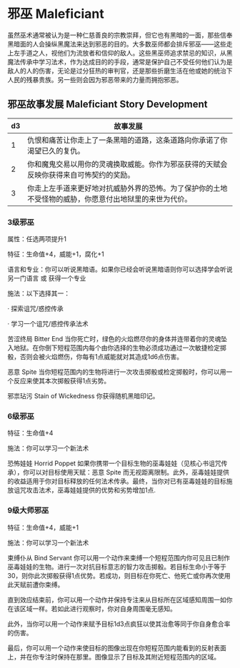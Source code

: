 # 邪巫 Maleficiant

虽然巫术通常被认为是一种仁慈善良的宗教崇拜，但它也有黑暗的一面，那些信奉黑暗面的人会操纵黑魔法来达到邪恶的目的。大多数巫师都会排斥邪巫——这些走上左手道之人，视他们为流放者和信仰的敌人。这些黑巫师追求禁忌的知识，从黑魔法传承中学习法术，作为达成目的的手段，通常是保护自己不受任何他们认为是敌人的人的伤害，无论是过分狂热的审判官，还是那些折磨生活在他或她的统治下人民的残暴贵族。另一些则会因为邪恶带来的力量而拥抱邪恶。

## 邪巫故事发展 Maleficiant Story Development

<table>
<thead>
<tr class="header">
<th>d3</th>
<th>故事发展</th>
</tr>
</thead>
<tbody>
<tr class="odd">
<td>1</td>
<td>仇恨和痛苦让你走上了一条黑暗的道路，这条道路向你承诺了你渴望已久的复仇。</td>
</tr>
<tr class="even">
<td>2</td>
<td>你和魔鬼交易以用你的灵魂换取威能。你作为邪巫获得的天赋会反映你获得来自可怖契约的奖励。</td>
</tr>
<tr class="odd">
<td>3</td>
<td>你走上左手道来更好地对抗威胁外界的恐怖。为了保护你的土地不受怪物的威胁，你愿意付出地狱里的来世为代价。</td>
</tr>
</tbody>
</table>

### 3级邪巫

属性：任选两项提升1

特征：生命值+4，威能+1，腐化+1

语言和专业：你可以听说黑暗语。如果你已经会听说黑暗语则你可以选择学会听说另一门语言
或 获得一个专业

施法：以下选择其一：

· 探索诅咒/惑控传承

· 学习一个诅咒/惑控传承法术

苦涩终局 Bitter End
当你死亡时，绿色的火焰燃尽你的身体并连带着你的灵魂坠入地狱。在你倒下短程范围内每个由你选择的生物必须成功通过一次敏捷检定掷骰，否则会被火焰燃伤，你每有1点威能就对其造成1d6点伤害。

恶意 Spite
当你短程范围内的生物将进行一次攻击掷骰或检定掷骰时，你可以用一个反应来使其本次掷骰获得1点劣势。

邪祟玷污 Stain of Wickedness 你获得随机黑暗印记。

### 6级邪巫

特征：生命值+4

施法：你可以学习一个新法术

恐怖娃娃 Horrid Poppet
如果你携带一个目标生物的巫毒娃娃（见核心书诅咒传承），你可以对目标使用天赋：恶意
Spite
而无视距离限制。此外，巫毒娃娃提供的收益适用于你对目标释放的任何法术传承。最终，当你对已有巫毒娃娃的目标施放诅咒攻击法术，巫毒娃娃提供的优势和劣势增加1点.

### 9级大师邪巫

特征：生命值+4，威能+1

施法：你可以学习一个新法术

束缚仆从 Bind Servant
你可以用一个动作来束缚一个短程范围内你可见且已制作巫毒娃娃的生物。进行一次对抗目标意志的智力攻击掷骰。若目标生命小于等于30，则你此次掷骰获得1点优势。若成功，则目标在你死亡、他死亡或你再次使用此天赋前遭你束缚。

直到效应结束前，你可以用一个动作并保持专注来从目标所在区域感知周围一如你在该区域一样。若如此进行观察时，你对自身周围毫无感知。

此外，当你可以用一个动作来赋予目标1d3点疯狂以使其治愈等同于你自身愈合率的伤害。

最后，你可以用一个动作来使目标的图像出现在你短程范围内能看到的反射表面上，并在你专注时保持在那里。图像显示了目标及其附近短程范围内的区域。
